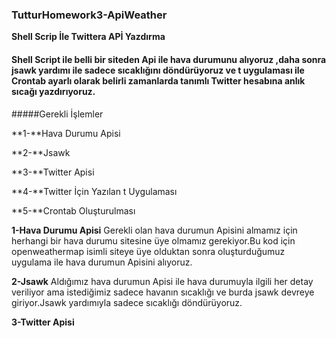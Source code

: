 ### TutturHomework3-ApiWeather
 
   **Shell Scrip İle Twittera APİ Yazdırma**
        
#### Shell Script ile belli bir siteden Api ile hava durumunu alıyoruz ,daha sonra jsawk yardımı ile sadece sıcaklığını döndürüyoruz ve t uygulaması ile Crontab ayarlı olarak belirli zamanlarda tanımlı Twitter hesabına anlık sıcağı yazdırıyoruz.

#####Gerekli İşlemler

**1-**Hava Durumu Apisi

**2-**Jsawk 

**3-**Twitter Apisi

**4-**Twitter İçin Yazılan t Uygulaması

**5-**Crontab Oluşturulması


   **1-Hava Durumu Apisi**
       Gerekli olan hava durumun Apisini almamız için herhangi bir hava durumu sitesine üye olmamız gerekiyor.Bu kod için openweathermap isimli siteye üye olduktan sonra oluşturduğumuz uygulama ile hava durumun Apisini alıyoruz.
    
    
   **2-Jsawk**
       Aldığımız hava durumun Apisi ile hava durumuyla ilgili her detay veriliyor ama istediğimiz sadece havanın sıcaklığı ve burda jsawk devreye giriyor.Jsawk yardımıyla sadece sıcaklığı döndürüyoruz.

   **3-Twitter Apisi**
         
        
     
     
     
     
     
     
     
     

